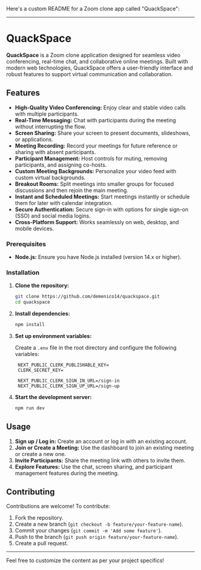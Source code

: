 Here's a custom README for a Zoom clone app called "QuackSpace":

---

# QuackSpace

**QuackSpace** is a Zoom clone application designed for seamless video conferencing, real-time chat, and collaborative online meetings. Built with modern web technologies, QuackSpace offers a user-friendly interface and robust features to support virtual communication and collaboration.

## Features

- **High-Quality Video Conferencing:** Enjoy clear and stable video calls with multiple participants.
- **Real-Time Messaging:** Chat with participants during the meeting without interrupting the flow.
- **Screen Sharing:** Share your screen to present documents, slideshows, or applications.
- **Meeting Recording:** Record your meetings for future reference or sharing with absent participants.
- **Participant Management:** Host controls for muting, removing participants, and assigning co-hosts.
- **Custom Meeting Backgrounds:** Personalize your video feed with custom virtual backgrounds.
- **Breakout Rooms:** Split meetings into smaller groups for focused discussions and then rejoin the main meeting.
- **Instant and Scheduled Meetings:** Start meetings instantly or schedule them for later with calendar integration.
- **Secure Authentication:** Secure sign-in with options for single sign-on (SSO) and social media logins.
- **Cross-Platform Support:** Works seamlessly on web, desktop, and mobile devices.

### Prerequisites

- **Node.js:** Ensure you have Node.js installed (version 14.x or higher).


### Installation

1. **Clone the repository:**
   ```bash
   git clone https://github.com/demenico14/quackspace.git
   cd quackspace
   ```

2. **Install dependencies:**
   ```bash
   npm install
   ```

3. **Set up environment variables:**

   Create a `.env` file in the root directory and configure the following variables:

   ```plaintext
    NEXT_PUBLIC_CLERK_PUBLISHABLE_KEY=
    CLERK_SECRET_KEY=

    NEXT_PUBLIC_CLERK_SIGN_IN_URL=/sign-in
    NEXT_PUBLIC_CLERK_SIGN_UP_URL=/sign-up
   ```

4. **Start the development server:**
   ```bash
   npm run dev
   ```



## Usage

1. **Sign up / Log in:** Create an account or log in with an existing account.
2. **Join or Create a Meeting:** Use the dashboard to join an existing meeting or create a new one.
3. **Invite Participants:** Share the meeting link with others to invite them.
4. **Explore Features:** Use the chat, screen sharing, and participant management features during the meeting.

## Contributing

Contributions are welcome! To contribute:

1. Fork the repository.
2. Create a new branch (`git checkout -b feature/your-feature-name`).
3. Commit your changes (`git commit -m 'Add some feature'`).
4. Push to the branch (`git push origin feature/your-feature-name`).
5. Create a pull request.



---

Feel free to customize the content as per your project specifics!